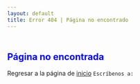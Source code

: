 ```yaml
---
layout: default
title: Error 404 | Página no encontrado
---
```

<!--##  {#margin-titulo-markdown}-->
<div class="container" style="margin-top:10%;margin-bottom:10%">
<h2 class="text-center" title="Contactar a ferreteria La Cadena" style="color:blue">Página no encontrada</h2>
Regresar a la página de <a href="https://santoslopez.github.io">inicio</a>
<code>Escr&iacute;benos a:</code> 
</div>